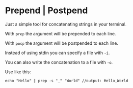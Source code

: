 # Prepend | Postpend 

Just a simple tool for concatenating strings in your terminal.

With `prep` the argument will be prepended to each line.

With `posp` the argument will be postpended to each line.

Instead of using stdin you can specify a file with `-i`.

You can also write the concatenation to a file with `-o`.

Use like this:

``
echo "Hello" | prep -s "_" "World" //output: Hello_World
``


